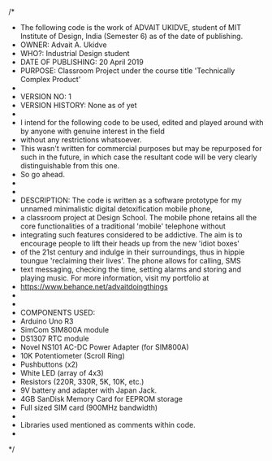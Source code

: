 /*
 * The following code is the work of ADVAIT UKIDVE, student of MIT Institute of Design, India (Semester 6) as of the date of publishing.
 * OWNER: Advait A. Ukidve
 * WHO?: Industrial Design student
 * DATE OF PUBLISHING: 20 April 2019
 * PURPOSE: Classroom Project under the course title 'Technically Complex Product'
 * 
 * VERSION NO: 1
 * VERSION HISTORY: None as of yet
 * 
 * I intend for the following code to be used, edited and played around with by anyone with genuine interest in the field 
 * without any restrictions whatsoever.
 * This wasn't written for commercial purposes but may be repurposed for such in the future, in which case the resultant code will be very clearly distinguishable from this one. 
 * So go ahead.
 * 
 * 
 * DESCRIPTION: The code is written as a software prototype for my unnamed minimalistic digital detoxification mobile phone, 
 * a classroom project at Design School. The mobile phone retains all the core functionalities of a traditional 'mobile' telephone without 
 * integrating such features considered to be addictive. The aim is to encourage people to lift their heads up from the new 'idiot boxes' 
 * of the 21st century and indulge in their surroundings, thus in hippie toungue 'reclaiming their lives'. The phone allows for calling, SMS 
 * text messaging, checking the time, setting alarms and storing and playing music. For more information, visit my portfolio at
 * https://www.behance.net/advaitdoingthings
 * 
 * 
 * COMPONENTS USED:
 * Arduino Uno R3
 * SimCom SIM800A module
 * DS1307 RTC module
 * Novel NS101 AC-DC Power Adapter (for SIM800A)
 * 10K Potentiometer (Scroll Ring)
 * Pushbuttons (x2)
 * White LED (array of 4x3)
 * Resistors (220R, 330R, 5K, 10K, etc.)
 * 9V battery and adapter with Japan Jack.
 * 4GB SanDisk Memory Card for EEPROM storage
 * Full sized SIM card (900MHz bandwidth)
 * 
 * Libraries used mentioned as comments within code.
 * 
 */
